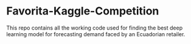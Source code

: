 # Favorita-Kaggle-Competition
This repo contains all the working code used for finding the best deep learning model for forecasting demand faced by an Ecuadorian retailer.
